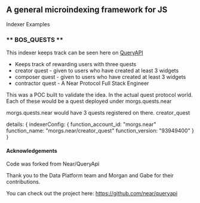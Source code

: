 ## A general microindexing framework for JS 

Indexer Examples
### ** BOS_QUESTS **
This indexer keeps track can be seen here on [QueryAPI](https://near.org/dev-queryapi.dataplatform.near/widget/QueryApi.App?selectedIndexerPath=morgs.near/bos_quests&view=editor-window)
- Keeps track of rewarding users with three quests
-  creator quest 
       - given to users who have created at least 3 widgets
-  composer quest 
       - given to users who have created at least 3 widgets
-  contractor quest 
       - A Near Protocol Full Stack Engineer 

This was a POC built to validate the idea. In the actual quest protocol world. Each of these would be a quest deployed under morgs.quests.near

morgs.quests.near would have 3 quests registered on there. 
creator_quest

details:
{
    indexerConfig: {
        function_account_id: "morgs.near"
        function_name: "morgs.near/creator_quest"
        function_version: "93949400"
    }
}

#### Acknowledgements 

Code was forked from Near/QueryApi

Thank you to the Data Platform team and Morgan and Gabe for their contributions. 

You can check out the project here: https://github.com/near/queryapi
